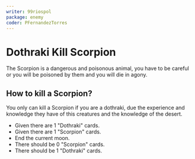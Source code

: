 ```yaml
---
writer: 99riospol
package: enemy
coder: PFernandezTorres
---
```

# Dothraki Kill Scorpion

The Scorpion is a dangerous and poisonous animal,
you have to be careful or you will be poisoned by them
and you will die in agony.

## How to kill a Scorpion?

You only can kill a Scorpion if you are a dothraki, due the
experience and knowledge they have of this creatures and the knowledge
of the desert.

 * Given there are 1 "Dothraki" cards.
 * Given there are 1 "Scorpion" cards.
 * End the current moon.
 * There should be 0 "Scorpion" cards.
 * There should be 1 "Dothraki" cards.
